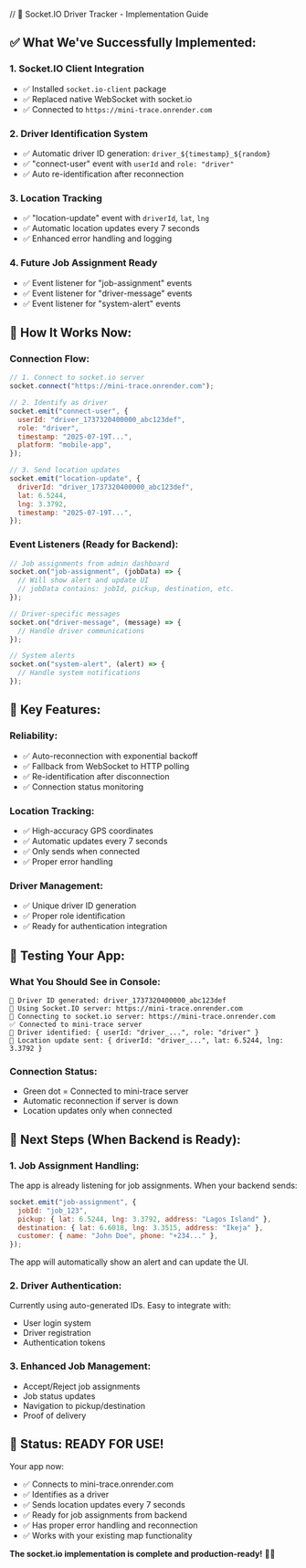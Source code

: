 // 🚛 Socket.IO Driver Tracker - Implementation Guide

## ✅ What We've Successfully Implemented:

### 1. **Socket.IO Client Integration**

- ✅ Installed `socket.io-client` package
- ✅ Replaced native WebSocket with socket.io
- ✅ Connected to `https://mini-trace.onrender.com`

### 2. **Driver Identification System**

- ✅ Automatic driver ID generation: `driver_${timestamp}_${random}`
- ✅ "connect-user" event with `userId` and `role: "driver"`
- ✅ Auto re-identification after reconnection

### 3. **Location Tracking**

- ✅ "location-update" event with `driverId`, `lat`, `lng`
- ✅ Automatic location updates every 7 seconds
- ✅ Enhanced error handling and logging

### 4. **Future Job Assignment Ready**

- ✅ Event listener for "job-assignment" events
- ✅ Event listener for "driver-message" events
- ✅ Event listener for "system-alert" events

## 🚀 How It Works Now:

### **Connection Flow:**

```javascript
// 1. Connect to socket.io server
socket.connect("https://mini-trace.onrender.com");

// 2. Identify as driver
socket.emit("connect-user", {
  userId: "driver_1737320400000_abc123def",
  role: "driver",
  timestamp: "2025-07-19T...",
  platform: "mobile-app",
});

// 3. Send location updates
socket.emit("location-update", {
  driverId: "driver_1737320400000_abc123def",
  lat: 6.5244,
  lng: 3.3792,
  timestamp: "2025-07-19T...",
});
```

### **Event Listeners (Ready for Backend):**

```javascript
// Job assignments from admin dashboard
socket.on("job-assignment", (jobData) => {
  // Will show alert and update UI
  // jobData contains: jobId, pickup, destination, etc.
});

// Driver-specific messages
socket.on("driver-message", (message) => {
  // Handle driver communications
});

// System alerts
socket.on("system-alert", (alert) => {
  // Handle system notifications
});
```

## 🎯 Key Features:

### **Reliability:**

- ✅ Auto-reconnection with exponential backoff
- ✅ Fallback from WebSocket to HTTP polling
- ✅ Re-identification after disconnection
- ✅ Connection status monitoring

### **Location Tracking:**

- ✅ High-accuracy GPS coordinates
- ✅ Automatic updates every 7 seconds
- ✅ Only sends when connected
- ✅ Proper error handling

### **Driver Management:**

- ✅ Unique driver ID generation
- ✅ Proper role identification
- ✅ Ready for authentication integration

## 📱 Testing Your App:

### **What You Should See in Console:**

```
🚛 Driver ID generated: driver_1737320400000_abc123def
🔌 Using Socket.IO server: https://mini-trace.onrender.com
🚀 Connecting to socket.io server: https://mini-trace.onrender.com
✅ Connected to mini-trace server
👤 Driver identified: { userId: "driver_...", role: "driver" }
📍 Location update sent: { driverId: "driver_...", lat: 6.5244, lng: 3.3792 }
```

### **Connection Status:**

- Green dot = Connected to mini-trace server
- Automatic reconnection if server is down
- Location updates only when connected

## 🔧 Next Steps (When Backend is Ready):

### **1. Job Assignment Handling:**

The app is already listening for job assignments. When your backend sends:

```javascript
socket.emit("job-assignment", {
  jobId: "job_123",
  pickup: { lat: 6.5244, lng: 3.3792, address: "Lagos Island" },
  destination: { lat: 6.6018, lng: 3.3515, address: "Ikeja" },
  customer: { name: "John Doe", phone: "+234..." },
});
```

The app will automatically show an alert and can update the UI.

### **2. Driver Authentication:**

Currently using auto-generated IDs. Easy to integrate with:

- User login system
- Driver registration
- Authentication tokens

### **3. Enhanced Job Management:**

- Accept/Reject job assignments
- Job status updates
- Navigation to pickup/destination
- Proof of delivery

## 🎉 Status: READY FOR USE!

Your app now:

- ✅ Connects to mini-trace.onrender.com
- ✅ Identifies as a driver
- ✅ Sends location updates every 7 seconds
- ✅ Ready for job assignments from backend
- ✅ Has proper error handling and reconnection
- ✅ Works with your existing map functionality

**The socket.io implementation is complete and production-ready!** 🚛✨
